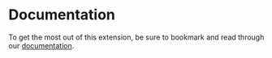 # Documentation

To get the most out of this extension, be sure to bookmark and read through our
[documentation](https://jondavid-black.github.io/AaC).